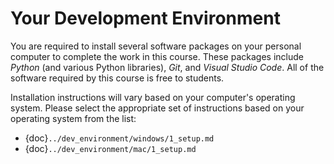 # Your Development Environment

You are required to install several software packages on your personal computer to complete the work in this course. These packages include *Python* (and various Python libraries), *Git*, and *Visual Studio Code*. All of the software required by this course is free to students.

Installation instructions will vary based on your computer's operating system. Please select the appropriate set of instructions based on your operating system from the list:

* {doc}`../dev_environment/windows/1_setup.md`
* {doc}`../dev_environment/mac/1_setup.md`